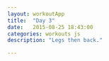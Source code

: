 ```yaml
---
layout: workoutApp
title:  "Day 3"
date:   2015-08-25 18:43:00
categories: workouts js
description: "Legs then back."

---
```


<script type="text/javascript">
    function get_exercises(){
        var library = exerciseLibrary();
        var exercises = [];

        for(var i=0; i<3; i++){
            exercises.push({exercise: library.trunkRotations, time: 20, reps: 0});
            exercises.push({exercise: library.itbRolls, time: 10, reps: 0});
            exercises.push({exercise: library.itbRolls, time: 10, reps: 0});
            exercises.push({exercise: library.steamEngine, time: 20, reps: 0});
            exercises.push({exercise: library.oneLeggedSquats, time: 30, reps: 10});
            exercises.push({exercise: library.oneLeggedSquats, time: 30, reps: 10});
        }
                         
        for(var i=0;i<4;i++){
            exercises.push({exercise: library.burpees, time: 30, reps: 0});
            exercises.push({exercise: library.rest, time: 10, reps: 0});
            exercises.push({exercise: library.squats, time: 30, reps: 0});
            exercises.push({exercise: library.rest, time: 10, reps: 0});
            exercises.push({exercise: library.burpees, time: 30, reps: 0});
            exercises.push({exercise: library.rest, time: 10, reps: 0});
            exercises.push({exercise: library.squatHold, time: 30, reps: 0});
            exercises.push({exercise: library.rest, time: 30, reps: 0});
        };
        for(var i=0; i<3; i++){
            exercises.push({exercise: library.backExtensions, time: 10, reps: 10});
            exercises.push({exercise: library.birdDogs,  time: 32, reps: 16});
            exercises.push({exercise: library.rest,  time: 10, reps: 0});
        }
        exercises.pop()
        return exercises;
    }
</script>
